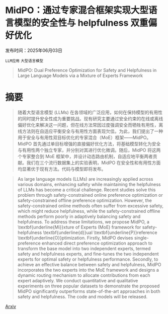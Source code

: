 # MidPO：通过专家混合框架实现大型语言模型的安全性与 helpfulness 双重偏好优化

发布时间：2025年06月03日

`LLM应用` `大型语言模型`

> MidPO: Dual Preference Optimization for Safety and Helpfulness in Large Language Models via a Mixture of Experts Framework

# 摘要

> 随着大型语言模型 (LLMs) 在各领域的广泛应用，如何在保持模型的有用性的同时提升安全性成为重要挑战。现有研究主要通过安全约束的在线或离线偏好优化来解决这一问题，但在线方法常因过度强调安全而牺牲有用性，离线方法则在自适应平衡安全与有用性方面表现欠佳。为此，我们提出了一种用于安全与有用性双目标优化的专家混合（MoE）框架——MidPO。MidPO 首先通过单目标增强的直接偏好优化方法，将基础模型转化为安全与有用性两个独立专家，并分别对其进行优化微调。随后，MidPO 将这两个专家整合到 MoE 框架中，并设计动态路由机制，自适应地平衡两者贡献。我们在三个流行数据集上的实验表明，MidPO 在安全性和有用性方面均显著优于现有方法。代码与模型即将发布。

> As large language models (LLMs) are increasingly applied across various domains, enhancing safety while maintaining the helpfulness of LLMs has become a critical challenge. Recent studies solve this problem through safety-constrained online preference optimization or safety-constrained offline preference optimization. However, the safety-constrained online methods often suffer from excessive safety, which might reduce helpfulness, while the safety-constrained offline methods perform poorly in adaptively balancing safety and helpfulness. To address these limitations, we propose MidPO, a \textbf{underline{Mi}}xture of Experts (MoE) framework for safety-helpfulness \textbf{underline{d}}ual \textbf{underline{P}}reference \textbf{underline{O}}ptimization. Firstly, MidPO devises single-preference enhanced direct preference optimization approach to transform the base model into two independent experts, termed safety and helpfulness experts, and fine-tunes the two independent experts for optimal safety or helpfulness performance. Secondly, to achieve an effective balance between safety and helpfulness, MidPO incorporates the two experts into the MoE framework and designs a dynamic routing mechanism to allocate contributions from each expert adaptively. We conduct quantitative and qualitative experiments on three popular datasets to demonstrate the proposed MidPO significantly outperforms state-of-the-art approaches in both safety and helpfulness. The code and models will be released.

[Arxiv](https://arxiv.org/abs/2506.02460)